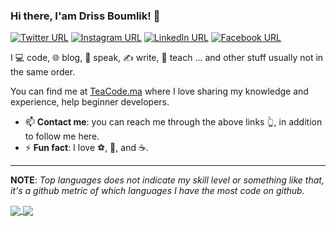 ### Hi there, I'am Driss Boumlik! 👋
[![Twitter URL](https://img.shields.io/static/v1?color=1DA1F3&label=Twitter%20&logo=twitter&logoColor=white&style=for-the-badge&message=Follow)](https://twitter.com/AhmedMechrir)
[![Instagram URL](https://img.shields.io/static/v1?color=C536A4&label=Instagram&logo=Instagram&logoColor=white&style=for-the-badge&message=follow)](https://www.instagram.com/ahmedmechrir)
[![LinkedIn URL](https://img.shields.io/static/v1?color=0084B1&label=linkedin&logo=linkedin&logoColor=white&style=for-the-badge&message=Connect)](https://www.linkedin.com/in/ahmedmechrir)
[![Facebook URL](https://img.shields.io/static/v1?color=3C5B9B&label=Facebook&logo=Facebook&logoColor=white&style=for-the-badge&message=Connect)](https://www.facebook.com/Ahmed.Mechrir)

I 💻 code, 🌐 blog, 🎤 speak, ✍ write, 🔡 teach ... and other stuff usually not in the same order.

You can find me at [TeaCode.ma](https://teacode.ma) where I love sharing my knowledge and experience, help beginner developers.

- 📫 **Contact me**: you can reach me through the above links 👆, in addition to follow me here.
- ⚡ **Fun fact**: I love ⚽, 🥋, and ☕️.

<hr/>

**NOTE**: *Top languages does not indicate my skill level or something like that, it's a github metric of which languages I have the most code on github.*

<a href="https://github.com/drissboumlik/">
  <img align="center" src="https://github-readme-stats.vercel.app/api?username=drissboumlik&count_private=true&show_icons=true&hide_border=false" />
</a><a href="https://github.com/drissboumlik/">
  <img align="center" src="https://github-readme-stats.vercel.app/api/top-langs/?username=drissboumlik&layout=compact&hide_border=false" />
</a>

<!--
**DrissBoumlik/DrissBoumlik** is a ✨ _special_ ✨ repository because its `README.md` (this file) appears on your GitHub profile.

Here are some ideas to get you started:

- 🔭 I’m currently working on ...
- 🌱 I’m currently learning ...
- 👯 I’m looking to collaborate on ...
- 🤔 I’m looking for help with ...
- 💬 Ask me about ...
- 📫 How to reach me: ...
- 😄 Pronouns: ...
- ⚡ Fun fact: ...
-->

